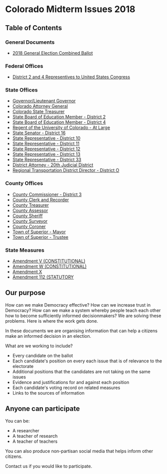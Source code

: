 # Colorado Midterm Issues 2018

## Table of Contents

### General Documents
* [2018 General Election Combined Ballot](https://assets.bouldercounty.org/wp-content/uploads/2018/09/2018-General-Election-Combined-Ballot-Content.pdf)

### Federal Offices
* [District 2 and 4 Representives to United States Congress](https://instamarch.github.io/colorado-midterm-issues-2018/boulder-county-federal-reps.html)

### State Offices
* [Governor/Lieutenant Governor](https://instamarch.github.io/colorado-midterm-issues-2018/governor-race/index.html)
* [Colorado Attorney General](https://instamarch.github.io/colorado-midterm-issues-2018/attorney-general.html)
* [Colorado State Treasurer](https://instamarch.github.io/colorado-midterm-issues-2018/state-treasurer.html)
* [State Board of Education Member - District 2](https://instamarch.github.io/colorado-midterm-issues-2018/state-board-of-education-member-district-2.html)
* [State Board of Education Member - District 4](https://instamarch.github.io/colorado-midterm-issues-2018/state-board-of-education-member-district-4.html)
* [Regent of the University of Colorado - At Large](https://instamarch.github.io/colorado-midterm-issues-2018/regent-of-university-of-colorado.html)
* [State Senator - District 16](https://instamarch.github.io/colorado-midterm-issues-2018/state-senator-district-16.html)
* [State Representative - District 10](https://instamarch.github.io/colorado-midterm-issues-2018/state-representative-district-10.html)
* [State Representative - District 11](https://instamarch.github.io/colorado-midterm-issues-2018/state-representative-district-11.html)
* [State Representative - District 12](https://instamarch.github.io/colorado-midterm-issues-2018/state-representative-district-12.html)
* [State Representative - District 13](https://instamarch.github.io/colorado-midterm-issues-2018/state-representative-district-13.html)
* [State Representative - District 33](https://instamarch.github.io/colorado-midterm-issues-2018/state-representative-district-33.html)
* [District Attorney - 20th Judicial District](https://instamarch.github.io/colorado-midterm-issues-2018/district-attorney-20th-judicial-district.html)
* [Regional Transportation District Director - District O](https://instamarch.github.io/colorado-midterm-issues-2018/regional-transportation-district-director-district-O.html)

### County Offices
* [County Commissioner - District 3](https://instamarch.github.io/colorado-midterm-issues-2018/county-commissioner-district-3.html)
* [County Clerk and Recorder](https://instamarch.github.io/colorado-midterm-issues-2018/county-clerk-and-recorder.html)
* [County Treasurer](https://instamarch.github.io/colorado-midterm-issues-2018/county-treasurer.html)
* [County Assessor](https://instamarch.github.io/colorado-midterm-issues-2018/county-assessor.html)
* [County Sheriff](https://instamarch.github.io/colorado-midterm-issues-2018/boulder-county-sheriff.html)
* [County Surveyor](https://instamarch.github.io/colorado-midterm-issues-2018/county-surveyor.html)
* [County Coroner](https://instamarch.github.io/colorado-midterm-issues-2018/county-surveyor.html)
* [Town of Superior - Mayor](https://instamarch.github.io/colorado-midterm-issues-2018/town-of-superior-mayor.html)
* [Town of Superior - Trustee](https://instamarch.github.io/colorado-midterm-issues-2018/town-of-superior-trustee.html)

### State Measures
* [Amendment V (CONSTITUTIONAL)](https://instamarch.github.io/colorado-midterm-issues-2018/amendment-v.html)
* [Amendment W (CONSTITUTIONAL)](https://instamarch.github.io/colorado-midterm-issues-2018/amendment-w)
* [Amendment X](https://instamarch.github.io/colorado-midterm-issues-2018/amendment-x)
* [Amendment 112 (STATUTORY](https://instamarch.github.io/colorado-midterm-issues-2018/proposition-112)
## Our purpose

How can we make Democracy effective? How can we increase trust in Democracy?
How can we make a system whereby people teach each other how to become
sufficiently informed decisionmakers? We are solving these problems. Here
is where the work gets done.

In these documents we are organising information that can help a citizens
make an informed decision in an election.

What are we working to include?

* Every candidate on the ballot
* Each candidate's position on every each issue that is of relevance to the
electorate
* Additional positions that the candidates are not taking on the same issues
* Evidence and justifications for and against each position
* Each candidate's voting record on related measures
* Links to the sources of information

## Anyone can participate

You can be:
* A researcher
* A teacher of research
* A teacher of teachers

You can also produce non-partisan social media that helps inform other citizens.

Contact us if you would like to participate.
